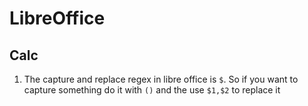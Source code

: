 # LibreOffice

## Calc

1. The capture and replace regex in libre office is `$`. So if you want to capture something do it with `()` and the use `$1,$2` to replace it

   

